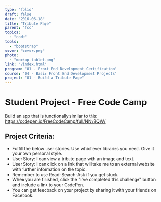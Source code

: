 ```yaml
---
type: "folio"
draft: false
date: "2016-06-18"
title: "Tribute Page"
parent: "fcc"
topics:
  - "code"
tools:
  - "bootstrap"
cover: "cover.png"
photo:
  - "mockup-tablet.png"
link: "/index.html"
program: "01 - Front End Development Certification"
course: "04 - Basic Front End Development Projects"
project: "01 - Build a Tribute Page"
---
```

# Student Project - Free Code Camp
Build an app that is functionally similar to this: https://codepen.io/FreeCodeCamp/full/NNvBQW/

## Project Criteria:
* Fulfill the below user stories. Use whichever libraries you need. Give it your own personal style.
* User Story: I can view a tribute page with an image and text.
* User Story: I can click on a link that will take me to an external website with further information on the topic.
* Remember to use Read-Search-Ask if you get stuck.
* When you are finished, click the "I've completed this challenge" button and include a link to your CodePen.
* You can get feedback on your project by sharing it with your friends on Facebook.
